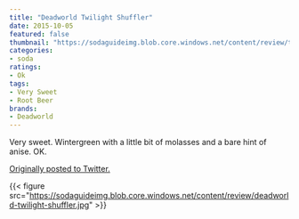 ```yaml
---
title: "Deadworld Twilight Shuffler"
date: 2015-10-05
featured: false
thumbnail: "https://sodaguideimg.blob.core.windows.net/content/review/thumbs/deadworld-twilight-shuffler.jpg"
categories:
- soda
ratings:
- Ok
tags:
- Very Sweet
- Root Beer
brands:
- Deadworld
---
```


Very sweet. Wintergreen with a little bit of molasses and a bare hint of anise. OK.

[Originally posted to Twitter.](https://twitter.com/Cavorter/status/651083198642786304)

{{< figure src="https://sodaguideimg.blob.core.windows.net/content/review/deadworld-twilight-shuffler.jpg" >}}
